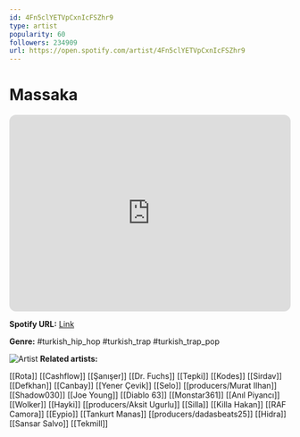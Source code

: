 ```yaml
---
id: 4Fn5clYETVpCxnIcFSZhr9
type: artist
popularity: 60
followers: 234909
url: https://open.spotify.com/artist/4Fn5clYETVpCxnIcFSZhr9
---
```

# Massaka

<iframe style="border-radius:12px" src="https://open.spotify.com/embed/artist/4Fn5clYETVpCxnIcFSZhr9" width="100%" height="352" frameBorder="0" allowfullscreen="" allow="autoplay; clipboard-write; encrypted-media; fullscreen; picture-in-picture" loading="lazy"></iframe>

**Spotify URL:** [Link](https://open.spotify.com/artist/4Fn5clYETVpCxnIcFSZhr9)

**Genre:**  #turkish_hip_hop #turkish_trap #turkish_trap_pop

![Artist](https://i.scdn.co/image/ab6761610000e5ebdf9408ebde334e2e8ed59b8f)
**Related artists:**

[[Rota]]
[[Cashflow]]
[[Şanışer]]
[[Dr. Fuchs]]
[[Tepki]]
[[Kodes]]
[[Sirdav]]
[[Defkhan]]
[[Canbay]]
[[Yener Çevik]]
[[Selo]]
[[producers/Murat Ilhan]]
[[Shadow030]]
[[Joe Young]]
[[Diablo 63]]
[[Monstar361]]
[[Anıl Piyancı]]
[[Wolker]]
[[Hayki]]
[[producers/Aksit Ugurlu]]
[[Silla]]
[[Killa Hakan]]
[[RAF Camora]]
[[Eypio]]
[[Tankurt Manas]]
[[producers/dadasbeats25]]
[[Hidra]]
[[Sansar Salvo]]
[[Tekmill]]
